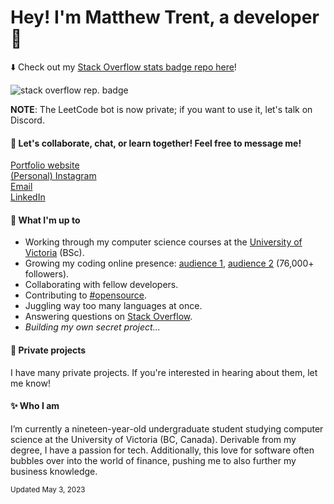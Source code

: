 
# Hey! I'm Matthew Trent, a developer 👋
⬇️ Check out my [Stack Overflow stats badge repo here](https://github.com/mattrltrent/stackoverflow_badge)!

![stack overflow rep. badge](https://stackoverflow-badge.herokuapp.com/stackoverflow?username=13029516&period=year)

**NOTE**: The LeetCode bot is now private; if you want to use it, let's talk on Discord.

#### 🌿 Let's collaborate, chat, or learn together! Feel free to message me!
[Portfolio website](https://matthewtrent.me/links)<br>
[(Personal) Instagram](https://www.instagram.com/matthewrltrent/)<br>
[Email](mailto:me@matthewtrent.me?subject=Howdy)<br>
[LinkedIn](https://www.linkedin.com/in/matthewrltrent/)
#### 📜 What I'm up to
- Working through my computer science courses at the [University of Victoria](https://www.uvic.ca) (BSc).
- Growing my coding online presence: [audience 1](https://www.instagram.com/comicalcoder/), [audience 2](https://www.instagram.com/nerds_coding/) (76,000+ followers).
- Collaborating with fellow developers.
- Contributing to [#opensource](https://pub.dev/publishers/matthewtrent.me/packages).
- Juggling way too many languages at once.
- Answering questions on [Stack Overflow](https://stackoverflow.com/users/13029516/matthew-trent).
- _Building my own secret project..._

#### 🤫 Private projects

I have many private projects. If you're interested in hearing about them, let me know!

#### ✨ Who I am
I’m currently a nineteen-year-old undergraduate student studying computer science at the University of Victoria (BC, Canada). Derivable from my degree, I have a passion for tech. Additionally, this love for software often bubbles over into the world of finance, pushing me to also further my business knowledge.

<sub>Updated May 3, 2023</sub>
